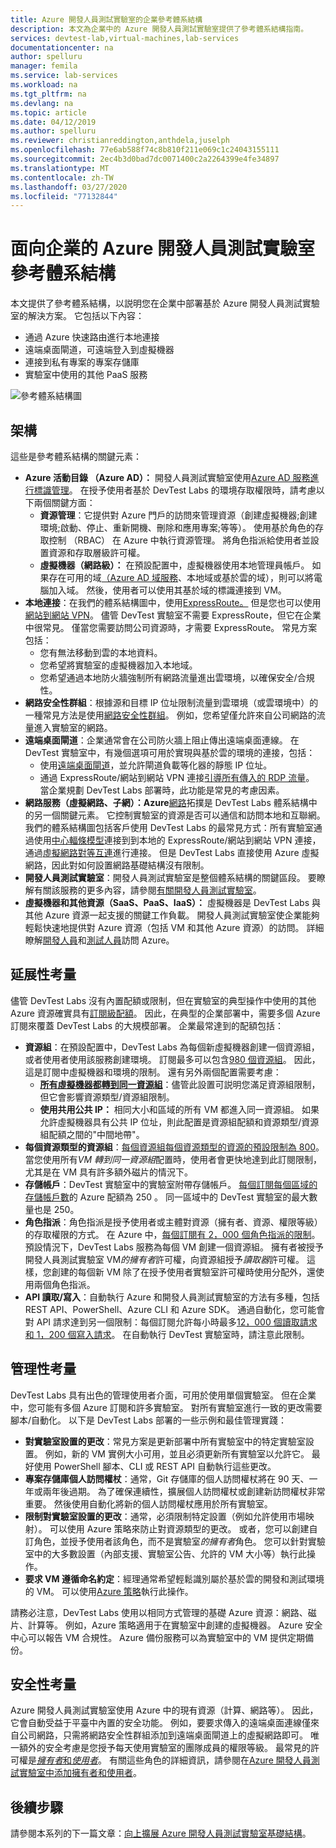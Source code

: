 ```yaml
---
title: Azure 開發人員測試實驗室的企業參考體系結構
description: 本文為企業中的 Azure 開發人員測試實驗室提供了參考體系結構指南。
services: devtest-lab,virtual-machines,lab-services
documentationcenter: na
author: spelluru
manager: femila
ms.service: lab-services
ms.workload: na
ms.tgt_pltfrm: na
ms.devlang: na
ms.topic: article
ms.date: 04/12/2019
ms.author: spelluru
ms.reviewer: christianreddington,anthdela,juselph
ms.openlocfilehash: 77e6ab588f74c8b810f211e069c1c24043155111
ms.sourcegitcommit: 2ec4b3d0bad7dc0071400c2a2264399e4fe34897
ms.translationtype: MT
ms.contentlocale: zh-TW
ms.lasthandoff: 03/27/2020
ms.locfileid: "77132844"
---
```

# <a name="azure-devtest-labs-reference-architecture-for-enterprises"></a>面向企業的 Azure 開發人員測試實驗室參考體系結構
本文提供了參考體系結構，以説明您在企業中部署基於 Azure 開發人員測試實驗室的解決方案。 它包括以下內容：
- 通過 Azure 快速路由進行本地連接
- 遠端桌面閘道，可遠端登入到虛擬機器
- 連接到私有專案的專案存儲庫
- 實驗室中使用的其他 PaaS 服務

![參考體系結構圖](./media/devtest-lab-reference-architecture/reference-architecture.png)

## <a name="architecture"></a>架構
這些是參考體系結構的關鍵元素：

- **Azure 活動目錄 （Azure AD）：** 開發人員測試實驗室使用[Azure AD 服務進行標識管理](../active-directory/fundamentals/active-directory-whatis.md)。 在授予使用者基於 DevTest Labs 的環境存取權限時，請考慮以下兩個關鍵方面：
    - **資源管理**：它提供對 Azure 門戶的訪問來管理資源（創建虛擬機器;創建環境;啟動、停止、重新開機、刪除和應用專案;等等）。 使用基於角色的存取控制 （RBAC） 在 Azure 中執行資源管理。 將角色指派給使用者並設置資源和存取層級許可權。
    - **虛擬機器（網路級）：** 在預設配置中，虛擬機器使用本地管理員帳戶。 如果存在可用的域[（Azure AD 域服務](../active-directory-domain-services/overview.md)、本地域或基於雲的域），則可以將電腦加入域。 然後，使用者可以使用其基於域的標識連接到 VM。
- **本地連接**：在我們的體系結構圖中，使用[ExpressRoute。](../expressroute/expressroute-introduction.md) 但是您也可以使用[網站到網站 VPN](../vpn-gateway/vpn-gateway-about-vpn-gateway-settings.md)。 儘管 DevTest 實驗室不需要 ExpressRoute，但它在企業中很常見。 僅當您需要訪問公司資源時，才需要 ExpressRoute。 常見方案包括：
    - 您有無法移動到雲的本地資料。
    - 您希望將實驗室的虛擬機器加入本地域。
    - 您希望通過本地防火牆強制所有網路流量進出雲環境，以確保安全/合規性。
- **網路安全性群組**：根據源和目標 IP 位址限制流量到雲環境（或雲環境中）的一種常見方法是使用[網路安全性群組](../virtual-network/security-overview.md)。 例如，您希望僅允許來自公司網路的流量進入實驗室的網路。
- **遠端桌面閘道**：企業通常會在公司防火牆上阻止傳出遠端桌面連線。 在 DevTest 實驗室中，有幾個選項可用於實現與基於雲的環境的連接，包括：
  - 使用[遠端桌面閘道](/windows-server/remote/remote-desktop-services/desktop-hosting-logical-architecture)，並允許閘道負載等化器的靜態 IP 位址。
  - 通過 ExpressRoute/網站到網站 VPN 連接[引導所有傳入的 RDP 流量](../vpn-gateway/vpn-gateway-forced-tunneling-rm.md)。 當企業規劃 DevTest Labs 部署時，此功能是常見的考慮因素。
- **網路服務（虛擬網路、子網）：Azure**[網路](../networking/networking-overview.md)拓撲是 DevTest Labs 體系結構中的另一個關鍵元素。 它控制實驗室的資源是否可以通信和訪問本地和互聯網。 我們的體系結構圖包括客戶使用 DevTest Labs 的最常見方式：所有實驗室通過使用[中心輻條模型](/azure/architecture/reference-architectures/hybrid-networking/hub-spoke)連接到到本地的 ExpressRoute/網站到網站 VPN 連接，通過[虛擬網路對等互連](../virtual-network/virtual-network-peering-overview.md)進行連接。 但是 DevTest Labs 直接使用 Azure 虛擬網路，因此對如何設置網路基礎結構沒有限制。
- **開發人員測試實驗室**：開發人員測試實驗室是整個體系結構的關鍵區段。 要瞭解有關該服務的更多內容，請參閱[有關開發人員測試實驗室](devtest-lab-overview.md)。
- **虛擬機器和其他資源（SaaS、PaaS、IaaS）：** 虛擬機器是 DevTest Labs 與其他 Azure 資源一起支援的關鍵工作負載。 開發人員測試實驗室使企業能夠輕鬆快速地提供對 Azure 資源（包括 VM 和其他 Azure 資源）的訪問。 詳細瞭解[開發人員](devtest-lab-developer-lab.md)和[測試人員](devtest-lab-test-env.md)訪問 Azure。

## <a name="scalability-considerations"></a>延展性考量
儘管 DevTest Labs 沒有內置配額或限制，但在實驗室的典型操作中使用的其他 Azure 資源確實具有[訂閱級配額](../azure-resource-manager/management/azure-subscription-service-limits.md)。 因此，在典型的企業部署中，需要多個 Azure 訂閱來覆蓋 DevTest Labs 的大規模部署。 企業最常達到的配額包括：

- **資源組**：在預設配置中，DevTest Labs 為每個新虛擬機器創建一個資源組，或者使用者使用該服務創建環境。 訂閱最多可以包含[980 個資源組](../azure-resource-manager/management/azure-subscription-service-limits.md#subscription-limits)。 因此，這是訂閱中虛擬機器和環境的限制。 還有另外兩個配置需要考慮：
    - **[所有虛擬機器都轉到同一資源組](resource-group-control.md)**：儘管此設置可説明您滿足資源組限制，但它會影響資源類型/資源組限制。
    - **使用共用公共 IP：** 相同大小和區域的所有 VM 都進入同一資源組。 如果允許虛擬機器具有公共 IP 位址，則此配置是資源組配額和資源類型/資源組配額之間的"中間地帶"。
- **每個資源類型的資源組**：[每個資源組每個資源類型的資源的預設限制為 800](../azure-resource-manager/management/azure-subscription-service-limits.md#resource-group-limits)。  當您使用所有*VM 轉到同一資源組*配置時，使用者會更快地達到此訂閱限制，尤其是在 VM 具有許多額外磁片的情況下。
- **存儲帳戶**：DevTest 實驗室中的實驗室附帶存儲帳戶。 [每個訂閱每個區域的存儲帳戶數](../azure-resource-manager/management/azure-subscription-service-limits.md#storage-limits)的 Azure 配額為 250 。 同一區域中的 DevTest 實驗室的最大數量也是 250。
- **角色指派**：角色指派是授予使用者或主體對資源（擁有者、資源、權限等級）的存取權限的方式。 在 Azure 中，[每個訂閱有 2，000 個角色指派的限制](../azure-resource-manager/management/azure-subscription-service-limits.md#role-based-access-control-limits)。 預設情況下，DevTest Labs 服務為每個 VM 創建一個資源組。 擁有者被授予開發人員測試實驗室 VM*的擁有者*許可權，向資源組授予*讀取器*許可權。 這樣，您創建的每個新 VM 除了在授予使用者實驗室許可權時使用分配外，還使用兩個角色指派。
- **API 讀取/寫入**：自動執行 Azure 和開發人員測試實驗室的方法有多種，包括 REST API、PowerShell、Azure CLI 和 Azure SDK。 通過自動化，您可能會對 API 請求達到另一個限制：每個訂閱允許每小時最多[12，000 個讀取請求和 1，200 個寫入請求](../azure-resource-manager/management/request-limits-and-throttling.md)。 在自動執行 DevTest 實驗室時，請注意此限制。

## <a name="manageability-considerations"></a>管理性考量
DevTest Labs 具有出色的管理使用者介面，可用於使用單個實驗室。 但在企業中，您可能有多個 Azure 訂閱和許多實驗室。 對所有實驗室進行一致的更改需要腳本/自動化。 以下是 DevTest Labs 部署的一些示例和最佳管理實踐：

- **對實驗室設置的更改**：常見方案是更新部署中所有實驗室中的特定實驗室設置。 例如，新的 VM 實例大小可用，並且必須更新所有實驗室以允許它。 最好使用 PowerShell 腳本、CLI 或 REST API 自動執行這些更改。  
- **專案存儲庫個人訪問權杖**：通常，Git 存儲庫的個人訪問權杖將在 90 天、一年或兩年後過期。 為了確保連續性，擴展個人訪問權杖或創建新訪問權杖非常重要。 然後使用自動化將新的個人訪問權杖應用於所有實驗室。
- **限制對實驗室設置的更改**：通常，必須限制特定設置（例如允許使用市場映射）。 可以使用 Azure 策略來防止對資源類型的更改。 或者，您可以創建自訂角色，並授予使用者該角色，而不是實驗室*的擁有者*角色。 您可以針對實驗室中的大多數設置（內部支援、實驗室公告、允許的 VM 大小等）執行此操作。
- **要求 VM 遵循命名約定**：經理通常希望輕鬆識別屬於基於雲的開發和測試環境的 VM。 可以使用[Azure 策略](https://github.com/Azure/azure-policy/tree/master/samples/TextPatterns/allow-multiple-name-patterns)執行此操作。

請務必注意，DevTest Labs 使用以相同方式管理的基礎 Azure 資源：網路、磁片、計算等。 例如，Azure 策略適用于在實驗室中創建的虛擬機器。 Azure 安全中心可以報告 VM 合規性。 Azure 備份服務可以為實驗室中的 VM 提供定期備份。

## <a name="security-considerations"></a>安全性考量
Azure 開發人員測試實驗室使用 Azure 中的現有資源（計算、網路等）。 因此，它會自動受益于平臺中內置的安全功能。 例如，要要求傳入的遠端桌面連線僅來自公司網路，只需將網路安全性群組添加到遠端桌面閘道上的虛擬網路即可。 唯一額外的安全考慮是您授予每天使用實驗室的團隊成員的權限等級。 最常見的許可權是[*擁有者*和*使用者*](devtest-lab-add-devtest-user.md)。 有關這些角色的詳細資訊，請參閱在[Azure 開發人員測試實驗室中添加擁有者和使用者](devtest-lab-add-devtest-user.md)。

## <a name="next-steps"></a>後續步驟
請參閱本系列的下一篇文章：[向上擴展 Azure 開發人員測試實驗室基礎結構](devtest-lab-guidance-scale.md)。
